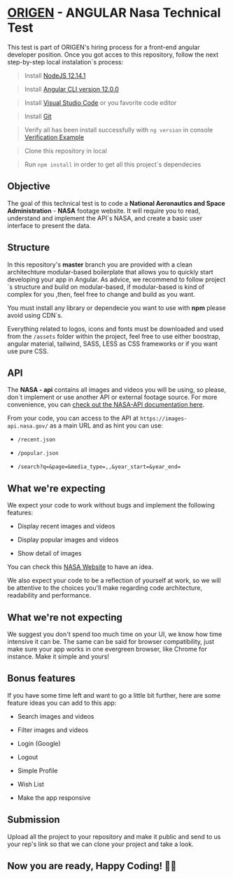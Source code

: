 # [ORIGEN](http://www.origencorp.net/) - ANGULAR Nasa Technical Test

  

This test is part of ORIGEN's hiring process for a front-end angular developer position. Once you got acces to this repository, follow the next step-by-step local instalation´s process:  

> Install [NodeJS 12.14.1](https://nodejs.org/es/download/releases/)

  

> Install [Angular CLI version 12.0.0](https://www.npmjs.com/package/@angular/cli/v/12.0.0)

  

> Install [Visual Studio Code](https://code.visualstudio.com/download) or you favorite code editor

  

> Install [Git](https://git-scm.com/book/en/v2/Getting-Started-Installing-Git)

  

> Verify all has been install successfully with `ng version` in console [Verification Example](https://i.stack.imgur.com/wj5fz.png)

  

> Clone this repository in local

  

> Run `npm install` in order to get all this project´s dependecies

  
  

## Objective

  

The goal of this technical test is to code a **National Aeronautics and Space Administration** - **NASA** footage website. It will require you to read, understand and implement the API´s NASA, and create a basic user interface to present the data.

  

  

## Structure

  

In this repository's **master** branch you are provided with a clean architechture modular-based boilerplate that allows you to quickly start developing your app in Angular. As advice, we recommend to follow project´s structure and build on modular-based, if modular-based is kind of complex for you ,then, feel free to change and build as you want.

  
You must install any library or dependecie you want to use with **npm** please avoid using CDN´s.

Everything related to logos, icons and fonts must be downloaded and used from the `/assets` folder within the project, feel free to use either boostrap, angular material, tailwind, SASS, LESS as CSS frameworks or if you want use pure CSS.

  

## API

  

The **NASA - api** contains all images and videos you will be using, so please, don´t implement or use another API or external footage source. For more convenience, you can [check out the NASA-API documentation here](https://images.nasa.gov/docs/images.nasa.gov_api_docs.pdf).

  

From your code, you can access to the API at `https://images-api.nasa.gov/` as a main URL and as hint you can use:

  

-  `/recent.json`

-  `/popular.json`

-  `/search?q=&page=&media_type=,,&year_start=&year_end=`

  

## What we're expecting

  

We expect your code to work without bugs and implement the following features:

  

- Display recent images and videos

- Display popular images and videos

- Show detail of images
  

You can check this [NASA Website](https://images.nasa.gov/) to have an idea.

  

We also expect your code to be a reflection of yourself at work, so we will be attentive to the choices you'll make regarding code architecture, readability and performance.

  

  

## What we're not expecting

  

We suggest you don't spend too much time on your UI, we know how time intensive it can be. The same can be said for browser compatibility, just make sure your app works in one evergreen browser, like Chrome for instance. Make it simple and yours!

  
  

## Bonus features

  

If you have some time left and want to go a little bit further, here are some feature ideas you can add to this app:

  
- Search images and videos
  
- Filter images and videos

- Login (Google)

- Logout

- Simple Profile

- Wish List

- Make the app responsive

  

## Submission

  

Upload all the project to your repository and make it public and send to us your rep's link so that we can clone your project and take a look.

  
  

## Now you are ready, Happy Coding! 👊😎
